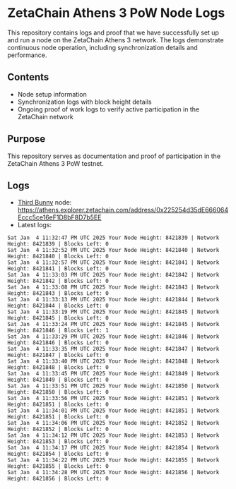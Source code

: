 # ZetaChain Athens 3 PoW Node Logs
This repository contains logs and proof that we have successfully set up and run a node on the ZetaChain Athens 3 network. The logs demonstrate continuous node operation, including synchronization details and performance.

## Contents
- Node setup information
- Synchronization logs with block height details
- Ongoing proof of work logs to verify active participation in the ZetaChain network

## Purpose
This repository serves as documentation and proof of participation in the ZetaChain Athens 3 PoW testnet.

## Logs

- [Third Bunny](https://thirdbunny.xyz/) node: https://athens.explorer.zetachain.com/address/0x225254d35dE666064Eccc5ce16eF1D8bF8D7b5EE
- Latest logs:
```
Sat Jan  4 11:32:47 PM UTC 2025 Your Node Height: 8421839 | Network Height: 8421839 | Blocks Left: 0
Sat Jan  4 11:32:52 PM UTC 2025 Your Node Height: 8421840 | Network Height: 8421840 | Blocks Left: 0
Sat Jan  4 11:32:57 PM UTC 2025 Your Node Height: 8421841 | Network Height: 8421841 | Blocks Left: 0
Sat Jan  4 11:33:03 PM UTC 2025 Your Node Height: 8421842 | Network Height: 8421842 | Blocks Left: 0
Sat Jan  4 11:33:08 PM UTC 2025 Your Node Height: 8421843 | Network Height: 8421843 | Blocks Left: 0
Sat Jan  4 11:33:13 PM UTC 2025 Your Node Height: 8421844 | Network Height: 8421844 | Blocks Left: 0
Sat Jan  4 11:33:19 PM UTC 2025 Your Node Height: 8421845 | Network Height: 8421845 | Blocks Left: 0
Sat Jan  4 11:33:24 PM UTC 2025 Your Node Height: 8421845 | Network Height: 8421846 | Blocks Left: 1
Sat Jan  4 11:33:29 PM UTC 2025 Your Node Height: 8421846 | Network Height: 8421846 | Blocks Left: 0
Sat Jan  4 11:33:35 PM UTC 2025 Your Node Height: 8421847 | Network Height: 8421847 | Blocks Left: 0
Sat Jan  4 11:33:40 PM UTC 2025 Your Node Height: 8421848 | Network Height: 8421848 | Blocks Left: 0
Sat Jan  4 11:33:45 PM UTC 2025 Your Node Height: 8421849 | Network Height: 8421849 | Blocks Left: 0
Sat Jan  4 11:33:51 PM UTC 2025 Your Node Height: 8421850 | Network Height: 8421850 | Blocks Left: 0
Sat Jan  4 11:33:56 PM UTC 2025 Your Node Height: 8421851 | Network Height: 8421851 | Blocks Left: 0
Sat Jan  4 11:34:01 PM UTC 2025 Your Node Height: 8421851 | Network Height: 8421851 | Blocks Left: 0
Sat Jan  4 11:34:06 PM UTC 2025 Your Node Height: 8421852 | Network Height: 8421852 | Blocks Left: 0
Sat Jan  4 11:34:12 PM UTC 2025 Your Node Height: 8421853 | Network Height: 8421853 | Blocks Left: 0
Sat Jan  4 11:34:17 PM UTC 2025 Your Node Height: 8421854 | Network Height: 8421854 | Blocks Left: 0
Sat Jan  4 11:34:22 PM UTC 2025 Your Node Height: 8421855 | Network Height: 8421855 | Blocks Left: 0
Sat Jan  4 11:34:28 PM UTC 2025 Your Node Height: 8421856 | Network Height: 8421856 | Blocks Left: 0
```
